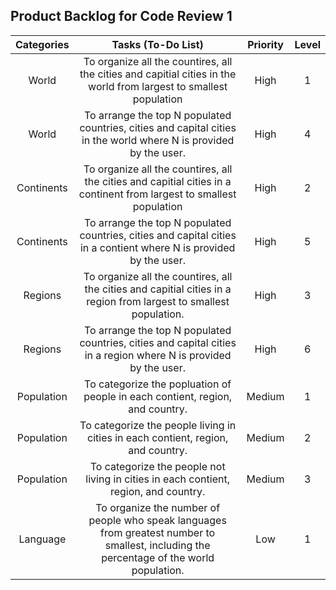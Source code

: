 ## Product Backlog for Code Review 1

 Categories |Tasks (To-Do List) | Priority | Level
:--------------:|:-------------:|:------: | :-----------:
World |To organize all the countires, all the cities and capitial cities in the world from largest to smallest population | High | 1
World |To arrange the top N populated countries, cities and capital cities in the world where N is provided by the user.| High | 4
Continents |To organize all the countires, all the cities and capitial cities in a continent from largest to smallest population |  High | 2
Continents |To arrange the top N populated countries, cities and capital cities in a contient where N is provided by the user.| High | 5
Regions |To organize all the countires, all the cities and capitial cities in a region from largest to smallest population. | High | 3
Regions |To arrange the top N populated countries, cities and capital cities in a region where N is provided by the user.| High | 6
Population |To categorize the popluation of people in each contient, region, and country.| Medium | 1
Population |To categorize the people living in cities in each contient, region, and country.| Medium | 2
Population |To categorize the people not living in cities in each contient, region, and country.| Medium | 3
Language |To organize the number of people who speak languages from greatest number to smallest, including the percentage of the world population.| Low | 1

